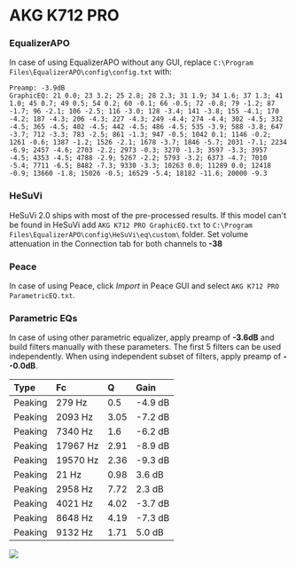 # AKG K712 PRO

### EqualizerAPO
In case of using EqualizerAPO without any GUI, replace `C:\Program Files\EqualizerAPO\config\config.txt`
with:
```
Preamp: -3.9dB
GraphicEQ: 21 0.0; 23 3.2; 25 2.8; 28 2.3; 31 1.9; 34 1.6; 37 1.3; 41 1.0; 45 0.7; 49 0.5; 54 0.2; 60 -0.1; 66 -0.5; 72 -0.8; 79 -1.2; 87 -1.7; 96 -2.1; 106 -2.5; 116 -3.0; 128 -3.4; 141 -3.8; 155 -4.1; 170 -4.2; 187 -4.3; 206 -4.3; 227 -4.3; 249 -4.4; 274 -4.4; 302 -4.5; 332 -4.5; 365 -4.5; 402 -4.5; 442 -4.5; 486 -4.5; 535 -3.9; 588 -3.8; 647 -3.7; 712 -3.3; 783 -2.5; 861 -1.3; 947 -0.5; 1042 0.1; 1146 -0.2; 1261 -0.6; 1387 -1.2; 1526 -2.1; 1678 -3.7; 1846 -5.7; 2031 -7.1; 2234 -6.9; 2457 -4.6; 2703 -2.2; 2973 -0.3; 3270 -1.3; 3597 -3.3; 3957 -4.5; 4353 -4.5; 4788 -2.9; 5267 -2.2; 5793 -3.2; 6373 -4.7; 7010 -5.4; 7711 -6.5; 8482 -7.3; 9330 -3.3; 10263 0.0; 11289 0.0; 12418 -0.9; 13660 -1.8; 15026 -0.5; 16529 -5.4; 18182 -11.6; 20000 -9.3
```

### HeSuVi
HeSuVi 2.0 ships with most of the pre-processed results. If this model can't be found in HeSuVi add
`AKG K712 PRO GraphicEQ.txt` to `C:\Program Files\EqualizerAPO\config\HeSuVi\eq\custom\` folder.
Set volume attenuation in the Connection tab for both channels to **-38**

### Peace
In case of using Peace, click *Import* in Peace GUI and select `AKG K712 PRO ParametricEQ.txt`.

### Parametric EQs
In case of using other parametric equalizer, apply preamp of **-3.6dB** and build filters manually
with these parameters. The first 5 filters can be used independently.
When using independent subset of filters, apply preamp of **--0.0dB**.

| Type    | Fc       |    Q | Gain    |
|:--------|:---------|:-----|:--------|
| Peaking | 279 Hz   | 0.5  | -4.9 dB |
| Peaking | 2093 Hz  | 3.05 | -7.2 dB |
| Peaking | 7340 Hz  | 1.6  | -6.2 dB |
| Peaking | 17967 Hz | 2.91 | -8.9 dB |
| Peaking | 19570 Hz | 2.36 | -9.3 dB |
| Peaking | 21 Hz    | 0.98 | 3.6 dB  |
| Peaking | 2958 Hz  | 7.72 | 2.3 dB  |
| Peaking | 4021 Hz  | 4.02 | -3.7 dB |
| Peaking | 8648 Hz  | 4.19 | -7.3 dB |
| Peaking | 9132 Hz  | 1.71 | 5.0 dB  |

![](https://raw.githubusercontent.com/jaakkopasanen/AutoEq/master/results/rtings/avg/AKG%20K712%20PRO/AKG%20K712%20PRO.png)